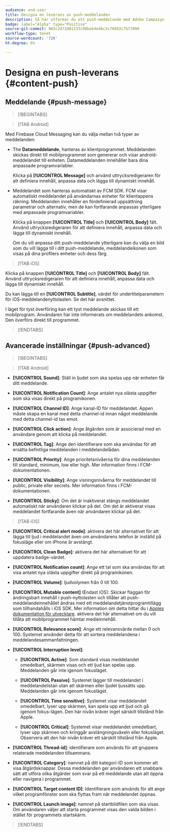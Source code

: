 ```yaml
---
audience: end-user
title: Designa en leverans av push-meddelanden
description: Så här utformar du ett push-meddelande med Adobe Campaign Web
badge: label="Alpha" type="Positive"
source-git-commit: 965c2d72d81233c98beb4e4bc3c76692c7bf3990
workflow-type: tm+mt
source-wordcount: '726'
ht-degree: 6%

---
```


# Designa en push-leverans {#content-push}

## Meddelande {#push-message}

>[!BEGINTABS]

>[!TAB Android]

Med Firebase Cloud Messaging kan du välja mellan två typer av meddelanden:

* The **Datameddelande**, hanteras av klientprogrammet. Meddelanden skickas direkt till mobilprogrammet som genererar och visar android-meddelandet till enheten. Datameddelanden innehåller bara dina anpassade programvariabler.

   Klicka på **[!UICONTROL Message]** och använd uttrycksredigeraren för att definiera innehåll, anpassa data och lägga till dynamiskt innehåll.

* Meddelandet som hanteras automatiskt av FCM SDK. FCM visar automatiskt meddelandet på användarnas enheter för klientappens räkning. Meddelanden innehåller en fördefinierad uppsättning parametrar och alternativ, men de kan fortfarande anpassas ytterligare med anpassade programvariabler.

   Klicka på knappen **[!UICONTROL Title]** och **[!UICONTROL Body]** fält. Använd uttrycksredigeraren för att definiera innehåll, anpassa data och lägga till dynamiskt innehåll.

   Om du vill anpassa ditt push-meddelande ytterligare kan du välja en bild som du vill lägga till i ditt push-meddelande, meddelandeikonen som visas på dina profilers enheter och dess färg.

>[!TAB iOS]

Klicka på knappen **[!UICONTROL Title]** och **[!UICONTROL Body]** fält. Använd uttrycksredigeraren för att definiera innehåll, anpassa data och lägga till dynamiskt innehåll.

Du kan lägga till en **[!UICONTROL Subtitle]**, värdet för undertitelparametern för iOS-meddelandenyttolasten. Se det här avsnittet.

I läget för tyst överföring kan ett tyst meddelande skickas till ett mobilprogram. Användaren har inte informerats om meddelandets ankomst. Den överförs direkt till programmet.

>[!ENDTABS]

## Avancerade inställningar {#push-advanced}

>[!BEGINTABS]

>[!TAB Android]

* **[!UICONTROL Sound]**: Ställ in ljudet som ska spelas upp när enheten får ditt meddelande.

* **[!UICONTROL Notification Count]**: Ange antalet nya olästa uppgifter som ska visas direkt på programikonen.

* **[!UICONTROL Channel ID]**: Ange kanal-ID för meddelandet. Appen måste skapa en kanal med detta channel-id innan något meddelande med detta channel-id tas emot.

* **[!UICONTROL Click action]**: Ange åtgärden som är associerad med en användare genom att klicka på meddelandet.

* **[!UICONTROL Tag]**: Ange den identifierare som ska användas för att ersätta befintliga meddelanden i meddelandelådan.

* **[!UICONTROL Priority]**: Ange prioritetsnivåerna för dina meddelanden till standard, minimum, low eller high. Mer information finns i FCM-dokumentationen.

* **[!UICONTROL Visibility]**: Ange visningsnivåerna för meddelandet till public, private eller secrets. Mer information finns i FCM-dokumentationen.

* **[!UICONTROL Sticky]**: Om det är inaktiverat stängs meddelandet automatiskt när användaren klickar på det. Om det är aktiverat visas meddelandet fortfarande även när användaren klickar på det.

>[!TAB iOS]

* **[!UICONTROL Critical alert mode]**: aktivera det här alternativet för att lägga till ljud i meddelandet även om användarens telefon är inställd på fokusläge eller om iPhone är avstängt.

* **[!UICONTROL Clean Badge]**: aktivera det här alternativet för att uppdatera badge-värdet.

* **[!UICONTROL Notification count]**: Ange ett tal som ska användas för att visa antalet nya olästa uppgifter direkt på programikonen.

* **[!UICONTROL Volume]**: ljudvolymen från 0 till 100.

* **[!UICONTROL Mutable content]** (Endast iOS): Skickar flaggan för ändringsbart innehåll i push-nyttolasten och tillåter att push-meddelandeinnehållet ändras med ett meddelandetjänstprogramtillägg som tillhandahålls i iOS SDK. Mer information om detta hittar du i [Apples dokumentation för utvecklare](https://developer.apple.com/library/content/documentation/NetworkingInternet/Conceptual/RemoteNotificationsPG/ModifyingNotifications.html). aktivera det här alternativet om du vill tillåta att mobilprogrammet hämtar medieinnehåll.

* **[!UICONTROL Relevance score]**: Ange ett relevansvärde mellan 0 och 100. Systemet använder detta för att sortera meddelandena i meddelandesammanfattningen.

* **[!UICONTROL Interruption level]**:

   * **[!UICONTROL Active]**: Som standard visas meddelandet omedelbart, skärmen visas och ett ljud kan spelas upp. Meddelanden går inte igenom fokusläget.

   * **[!UICONTROL Passive]**: Systemet lägger till meddelandet i meddelandelistan utan att skärmen eller ljudet ljussätts upp. Meddelanden går inte igenom fokusläget.

   * **[!UICONTROL Time sensitive]**: Systemet visar meddelandet omedelbart, lyser upp skärmen, kan spela upp ett ljud och gå igenom fokus-lägen. Den här nivån kräver inget särskilt tillstånd från Apple.

   * **[!UICONTROL Critical]**: Systemet visar meddelandet omedelbart, lyser upp skärmen och kringgår avstängningsväxeln eller fokusläget. Observera att den här nivån kräver ett särskilt tillstånd från Apple.

* **[!UICONTROL Thread-id]**: identifierare som används för att gruppera relaterade meddelanden tillsammans.

* **[!UICONTROL Category]**: namnet på ditt kategori-ID som kommer att visa åtgärdsknappar. Dessa meddelanden ger användaren ett snabbare sätt att utföra olika åtgärder som svar på ett meddelande utan att öppna eller navigera i programmet.

* **[!UICONTROL Target content ID]**: Identifierare som används för att ange vilket programfönster som ska flyttas fram när meddelandet öppnas.

* **[!UICONTROL Launch image]**: namnet på startbildfilen som ska visas. Om användaren väljer att starta programmet visas den valda bilden i stället för programmets startskärm.

>[!ENDTABS]

<!--Sounds must be included in the application and defined when the service is created. Refer to this section.-->




